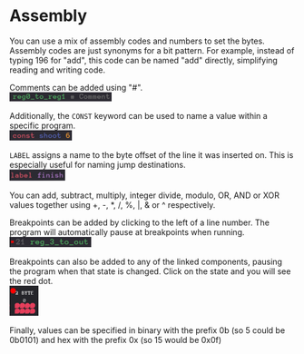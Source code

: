 # Assembly

You can use a mix of assembly codes and numbers to set the bytes. Assembly codes are just synonyms for a bit pattern. For example, instead of typing 196 for "add", this code can be named "add" directly, simplifying reading and writing code.

Comments can be added using "#".  
![](../.assets/comment.png)

Additionally, the `CONST` keyword can be used to name a value within a specific program.  
![](../.assets/const.png)

`LABEL` assigns a name to the byte offset of the line it was inserted on. This is especially useful for naming jump destinations.  
![](../.assets/label.png)

You can add, subtract, multiply, integer divide, modulo, OR, AND or XOR values together using +, -, \*, /, %, |, & or ^ respectively.

Breakpoints can be added by clicking to the left of a line number. The program will automatically pause at breakpoints when running.  
![](../.assets/breakpoint.png)

Breakpoints can also be added to any of the linked components, pausing the program when that state is changed. Click on the state and you will see the red dot.  
![](../.assets/breakpoint_state.png)

Finally, values can be specified in binary with the prefix 0b (so 5 could be 0b0101) and hex with the prefix 0x (so 15 would be 0x0f)
